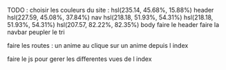 TODO :
choisir les couleurs du site : 
  hsl(235.14, 45.68%, 15.88%) header
  hsl(227.59, 45.08%, 37.84%) nav
  hsl(218.18, 51.93%, 54.31%) 
  hsl(218.18, 51.93%, 54.31%)
  hsl(207.57, 82.22%, 82.35%) body
faire le header
faire la navbar
peupler le tri

faire les routes :
un anime au clique sur un anime depuis l index

faire le js pour gerer les differentes vues de l index